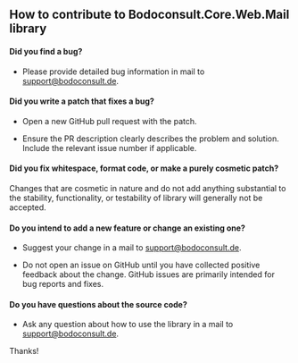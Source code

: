 ## How to contribute to Bodoconsult.Core.Web.Mail library

#### **Did you find a bug?**

* Please provide detailed bug information in mail to support@bodoconsult.de.

#### **Did you write a patch that fixes a bug?**

* Open a new GitHub pull request with the patch.

* Ensure the PR description clearly describes the problem and solution. Include the relevant issue number if applicable.

#### **Did you fix whitespace, format code, or make a purely cosmetic patch?**

Changes that are cosmetic in nature and do not add anything substantial to the stability, functionality, or testability of library will generally not be accepted.


#### **Do you intend to add a new feature or change an existing one?**

* Suggest your change in a mail to support@bodoconsult.de.

* Do not open an issue on GitHub until you have collected positive feedback about the change. GitHub issues are primarily intended for bug reports and fixes.

#### **Do you have questions about the source code?**

* Ask any question about how to use the library in a mail to support@bodoconsult.de.


Thanks!